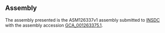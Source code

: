 

Assembly
--------

The assembly presented is the ASM126337v1 assembly submitted to
[INSDC](http://www.insdc.org) with the assembly accession
[GCA\_001263375.1](http://www.ebi.ac.uk/ena/data/view/GCA_001263375.1).
